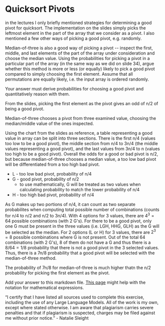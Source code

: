 # Quicksort Pivots

in the lectures I only briefly mentioned strategies for determining a good pivot
for quicksort. The implementation on the slides simply picks the leftmost
element in the part of the array that we consider as a pivot. I also mentioned a
few other ways of picking a good pivot, e.g. randomly.

Median-of-three is also a good way of picking a pivot -- inspect the first,
middle, and last elements of the part of the array under consideration and
choose the median value. Using the probabilities for picking a pivot in a
particular part of the array (in the same way as we did on slide 34), argue
whether this method is more or less (or equally) likely to pick a good pivot
compared to simply choosing the first element. Assume that all permutations are
equally likely, i.e. the input array is ordered randomly.

Your answer must derive probabilities for choosing a good pivot and
quantitatively reason with them.

From the slides, picking the first element as the pivot gives an odd of n/2 of being a good pivot. 

Median-of-three chooses a pivot from three examined value, choosing the median/middle value of the ones inspected. 

Using the chart from the slides as reference, a table representing a good value in array can be split into three sections. There is the first n/4 (values too low to be a good pivot), the middle section from n/4 to 3n/4 (the middle values representing a good pivot), and the last values from 3n/4 to n (values too high to be a good pivot). Overall the odds for a good or bad pivot is n/2, but because median-of-three chooses a median value, a too low bad pivot will be differentiated from a too high bad pivot. 

- L - too low bad pivot, probability of n/4
- G - good pivot, probability of n/2
  - to use mathematically, G will be treated as two values when calculating probability to match the lower probability of n/4
- H - too high bad pivot, probability of n/4

As G makes up two portions of n/4, it can count as two separate probabilites when computing total possible number of combinations (counts for n/4 to n/2 and n/2 to 3n/4). With 4 options for 3 values, there are $4^3 = 64$ possible combinations (with 2 G's). For there to be a good pivot, only one G must be present in the three values (i.e. LGH, HHG, GLH) as the G will be selected as the median. For 2 options (L or H) for 3 values, there are $2^3 = 8$ possible combinations where G is not present. Out of the total 64 combinations (with 2 G's), 8 of them do not have a G and thus there is a $8/64 = 1/8$ probability that there is not a good pivot in the 3 selected values. Thus, there is a 7n/8 probability that a good pivot will be selected with the median-of-three method.

The probability of 7n/8 for median-of-three is much higher thatn the n/2 probability for picking the first element as the pivot.

Add your answer to this markdown file. [This
page](https://docs.github.com/en/get-started/writing-on-github/working-with-advanced-formatting/writing-mathematical-expressions)
might help with the notation for mathematical expressions.

“I certify that I have listed all sources used to complete this exercise, including the use of any Large Language Models. All of the work is my own, except where stated otherwise. I am aware that plagiarism carries severe penalties and that if plagiarism is suspected, charges may be filed against me without prior notice.” - Natalie Sleight
